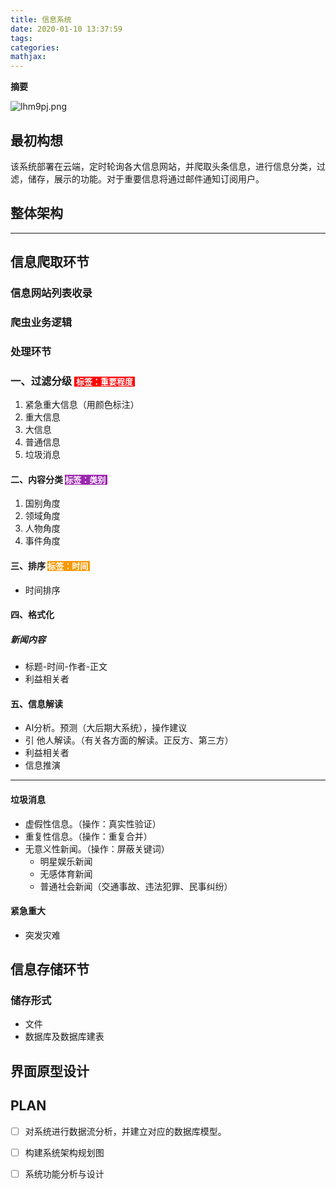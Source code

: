 ```yaml
---
title: 信息系统
date: 2020-01-10 13:37:59
tags:
categories:
mathjax:
---
```

**摘要**
<!--more-->

![lhm9pj.png](https://s2.ax1x.com/2020/01/10/lhm9pj.png)

## 最初构想

该系统部署在云端，定时轮询各大信息网站，并爬取头条信息，进行信息分类，过滤，储存，展示的功能。对于重要信息将通过邮件通知订阅用户。

## 整体架构



---

## 信息爬取环节

### 信息网站列表收录

### 爬虫业务逻辑

### 处理环节

### 一、过滤分级    <span style="background-color:red;color:white;font-size:13px"> 标签：重要程度 </span>

1. 紧急重大信息（用颜色标注）
2. 重大信息
3. 大信息
4. 普通信息
5. 垃圾消息

#### 二、内容分类     <span style="background-color:#9C27B0;color:white;font-size:13px"> 标签：类别 </span>

1. 国别角度
2. 领域角度
3. 人物角度
4. 事件角度

#### 三、排序    <span style="background-color:#F99800;color:white;font-size:13px"> 标签：时间 </span>

- 时间排序

#### 四、格式化

##### 新闻内容

- 标题-时间-作者-正文
- 利益相关者

#### 五、信息解读

- AI分析。预测（大后期大系统），操作建议
- 引 他人解读。（有关各方面的解读。正反方、第三方）
- 利益相关者
- 信息推演



---

#### 垃圾消息

- 虚假性信息。（操作：真实性验证）
- 重复性信息。（操作：重复合并）
- 无意义性新闻。（操作：屏蔽关键词）
  - 明星娱乐新闻
  - 无感体育新闻
  - 普通社会新闻（交通事故、违法犯罪、民事纠纷）



#### 紧急重大

- 突发灾难

## 信息存储环节

### 储存形式

- 文件
- 数据库及数据库建表



## 界面原型设计

## PLAN

- [ ] 对系统进行数据流分析，并建立对应的数据库模型。

- [ ] 构建系统架构规划图

- [ ] 系统功能分析与设计